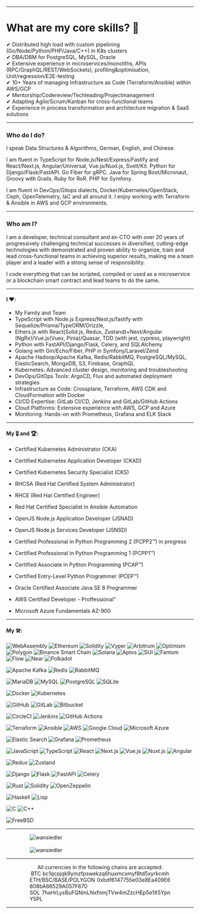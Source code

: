 
---

# What are my core skills? 🎯

✔ Distributed high load with custom pipelining (Go/Node/Python/PHP/Java/C++) in K8s clusters \
✔ DBA/DBM for PostgreSQL, MySQL, Oracle \
✔ Extensive experience in microservices/monoliths, APIs (RPC/GraphQL/REST/WebSockets), profiling&optimisation, Unit/regression/E2E-testing \
✔ 10+ Years of managing Infrastructure as Code (Terraform/Ansible) within AWS/GCP \
✔ Mentorship/Codereview/Techleading/Projectmanagement\
✔ Adapting Agile/Scrum/Kanban for cross-functional teams\
✔ Experience in process transformation and architecture migration & SaaS solutions

---

### Who do I do?

I speak Data Structures & Algorithms, German, English, and Chinese.

I am fluent in TypeScript for Node.js/Nest/Express/Fastify and React/Next.js, Angular/Universal, Vue.js/Nuxt.js, Svelt/Kit.
Python for Django/Flask/FastAPI.
Go Fiber for gRPC.
Java for Spring Boot/Micronaut, Groovy with Grails.
Ruby for RoR.
PHP for Symfony.

I am fluent in DevOps/Gitops dialects, Docker/Kubernetes/OpenStack, Ceph, OpenTelemetry, IaC and all around it.
I enjoy working with Terraform & Ansible in AWS and GCP environments.

---

### Who am I?

I am a developer, technical consultant and ex-CTO with over 20 years of progressively challenging technical successes
in diversified, cutting-edge technologies with demonstrated and proven ability to organize, train and lead cross-functional teams in achieving superior results, making me a team player and a leader with a strong sense of responsibility.

I code everything that can be scripted, compiled or used as a microservice or a blockchain smart contract
and lead teams to do the same.

---

#### I ❤️:

- My Family and Team
- TypeScript with Node.js Express/Nest.js/fastify with Sequelize/Prisma/TypeORM/Drizzle,
- Ethers.js with React(Solid.js, Redux, Zustand)+Next/Angular (NgRx)/Vue.js(Vuex, Pinia)/Quasar, TDD (with jest, cypress, playwright)
- Python with FastAPI/Django/Flask, Celery, and SQLAlchemy
- Golang with Gin/Echo/Fiber, PHP in Symfony/Laravel/Zend
- Apache Hadoop/Apache Kafka, Redis/RabbitMQ, PostgreSQL/MySQL, ElasticSearch, MongoDB, S3, Firebase, GraphQL
- Kubernetes: Advanced cluster design, monitoring and troubleshooting
- DevOps/GitOps Tools: ArgoCD, Flux and automated deployment strategies
- Infrastructure as Code: Crossplane, Terraform, AWS CDK and CloudFormation with Docker
- CI/CD Expertise: GitLab CI/CD, Jenkins and GitLab/GitHub Actions
- Cloud Platforms: Extensive experience with AWS, GCP and Azure
- Monitoring: Hands-on with Prometheus, Grafana and ELK Stack

---

#### My 🎖️ and 🏆:

- Certified Kubernetes Administrator (CKA)
- Certified Kubernetes Application Developer (CKAD)
- Certified Kubernetes Security Specialist (CKS)

- RHCSA (Red Hat Certified System Administrator)
- RHCE (Red Hat Certified Engineer)
- Red Hat Certified Specialist in Ansible Automation

- OpenJS Node.js Application Developer (JSNAD)
- OpenJS Node.js Services Developer (JSNSD)

- Certified Professional in Python Programming 2 (PCPP2™) in progress
- Certified Professional in Python Programming 1 (PCPP1™)
- Certified Associate in Python Programming (PCAP™)
- Certified Entry-Level Python Programmer (PCEP™)

- Oracle Certified Associate Java SE 8 Programmer

- AWS Certified Developer - Proffessional"


- Microsoft Azure Fundamentals AZ-900

---

#### My 🛠️:

![WebAssembly](https://img.shields.io/badge/WebAssembly-654FF0?style=for-the-badge&logo=webassembly&logoColor=white)
![Ethereum](https://img.shields.io/badge/Ethereum-3C3C3D?style=for-the-badge&logo=ethereum&logoColor=white)
![Solidity](https://img.shields.io/badge/Solidity-363636?style=for-the-badge&logo=solidity&logoColor=white)
![Vyper](https://img.shields.io/badge/Vyper-2E2E2E?style=for-the-badge&logo=ethereum&logoColor=white)
![Arbitrum](https://img.shields.io/badge/Arbitrum-28A0F0?style=for-the-badge&logo=arbitrum&logoColor=white)
![Optimism](https://img.shields.io/badge/Optimism-FF0420?style=for-the-badge&logo=optimism&logoColor=white)
![Polygon](https://img.shields.io/badge/Polygon-8247E5?style=for-the-badge&logo=polygon&logoColor=white)
![Binance Smart Chain](https://img.shields.io/badge/Binance_Smart_Chain-F3BA2F?style=for-the-badge&logo=binance&logoColor=white)
![Solana](https://img.shields.io/badge/Solana-000000?style=for-the-badge&logo=solana&logoColor=white)
![Aptos](https://img.shields.io/badge/Aptos-000000?style=for-the-badge&logo=aptos&logoColor=white)
![SUI](https://img.shields.io/badge/SUI-6CACE4?style=for-the-badge&logo=sui&logoColor=white)
![Fantom](https://img.shields.io/badge/Fantom-1969FF?style=for-the-badge&logo=fantom&logoColor=white)
![Flow](https://img.shields.io/badge/Flow-00EF8B?style=for-the-badge&logo=flow&logoColor=white)
![Near](https://img.shields.io/badge/Near-000000?style=for-the-badge&logo=near&logoColor=white)
![Polkadot](https://img.shields.io/badge/Polkadot-E6007A?style=for-the-badge&logo=polkadot&logoColor=white)

![Apache Kafka](https://img.shields.io/badge/Apache_Kafka-231F20?style=for-the-badge&logo=apache-kafka&logoColor=white)
![Redis](https://img.shields.io/badge/redis%20-%23DC382D.svg?&style=for-the-badge&logo=redis&logoColor=white)
![RabbitMQ](https://img.shields.io/badge/rabbitmq-%23FF6600.svg?&style=for-the-badge&logo=rabbitmq&logoColor=white)

![MariaDB](https://img.shields.io/badge/MariaDB-003545?style=for-the-badge&logo=mariadb&logoColor=white)
![MySQL](https://img.shields.io/badge/MySQL-005C84?style=for-the-badge&logo=mysql&logoColor=white)
![PostgreSQL](https://img.shields.io/badge/PostgreSQL-316192?style=for-the-badge&logo=postgresql&logoColor=white)
![SQLite](https://img.shields.io/badge/SQLite-003B57?style=for-the-badge&logo=sqlite&logoColor=white)

![Docker](https://img.shields.io/badge/docker-%232496ED.svg?&style=for-the-badge&logo=docker&logoColor=white)
![Kubernetes](https://img.shields.io/badge/kubernetes-%23326CE5.svg?&style=for-the-badge&logo=kubernetes&logoColor=white)

![GitHub](https://img.shields.io/badge/github-%23121011.svg?&style=for-the-badge&logo=github&logoColor=white)
![GitLab](https://img.shields.io/badge/gitlab-%23181717.svg?&style=for-the-badge&logo=gitlab&logoColor=white)
![Bitbucket](https://img.shields.io/badge/bitbucket-%230047B3.svg?&style=for-the-badge&logo=bitbucket&logoColor=white)

![CircleCI](https://img.shields.io/badge/circleci-%23343434.svg?&style=for-the-badge&logo=circleci&logoColor=white)
![Jenkins](https://img.shields.io/badge/jenkins-%232C5263.svg?&style=for-the-badge&logo=jenkins&logoColor=white)
![GitHub Actions](https://img.shields.io/badge/GitHub_Actions-%232088FF.svg?&style=for-the-badge&logo=github-actions&logoColor=white)

![Terraform](https://img.shields.io/badge/Terraform-%235835CC.svg?&style=for-the-badge&logo=terraform&logoColor=white)
![Ansible](https://img.shields.io/badge/Ansible-%231A1918.svg?&style=for-the-badge&logo=ansible&logoColor=white)
![AWS](https://img.shields.io/badge/AWS-%23232F3E.svg?&style=for-the-badge&logo=amazon-aws&logoColor=white)
![Google Cloud](https://img.shields.io/badge/Google_Cloud-%234285F4.svg?&style=for-the-badge&logo=google-cloud&logoColor=white)
![Microsoft Azure](https://img.shields.io/badge/Microsoft_Azure-%230072C6.svg?&style=for-the-badge&logo=microsoft-azure&logoColor=white)

![Elastic Search](https://img.shields.io/badge/Elastic_Search-005571?style=for-the-badge&logo=elasticsearch&logoColor=white)
![Grafana](https://img.shields.io/badge/Grafana-%23F46800.svg?&style=for-the-badge&logo=grafana&logoColor=white)
![Prometheus](https://img.shields.io/badge/Prometheus-%23E6522C.svg?&style=for-the-badge&logo=prometheus&logoColor=white)

![JavaScript](https://img.shields.io/badge/javascript-%23323330.svg?&style=for-the-badge&logo=javascript&logoColor=%23F7DF1E)
![TypeScript](https://img.shields.io/badge/typescript-%233178C6.svg?&style=for-the-badge&logo=typescript&logoColor=white)
![React](https://img.shields.io/badge/react-%23282c34.svg?&style=for-the-badge&logo=react&logoColor=%2361dafb)
![Next.js](https://img.shields.io/badge/Next.js-%23000000.svg?&style=for-the-badge&logo=next.js&logoColor=white)
![Vue.js](https://img.shields.io/badge/Vue.js-%2335495e.svg?&style=for-the-badge&logo=vuedotjs&logoColor=%234FC08D)
![Nuxt.js](https://img.shields.io/badge/Nuxt.js-%2300C58E.svg?&style=for-the-badge&logo=nuxtdotjs&logoColor=white)
![Angular](https://img.shields.io/badge/Angular-%23DD0031.svg?&style=for-the-badge&logo=angular&logoColor=white)

![Redux](https://img.shields.io/badge/redux-%23764ABC.svg?&style=for-the-badge&logo=redux&logoColor=white)
![Zustand](https://img.shields.io/badge/zustand-%23282c34.svg?&style=for-the-badge)

![Django](https://img.shields.io/badge/django-%230c4b33.svg?&style=for-the-badge&logo=django&logoColor=white)
![Flask](https://img.shields.io/badge/flask-%23000.svg?&style=for-the-badge&logo=flask&logoColor=white)
![FastAPI](https://img.shields.io/badge/FastAPI-009688?style=for-the-badge&logo=fastapi&logoColor=white)
![Celery](https://img.shields.io/badge/celery-%2337814A.svg?&style=for-the-badge&logo=celery&logoColor=white)

![Rust](https://img.shields.io/badge/rust-%23000000.svg?&style=for-the-badge&logo=rust&logoColor=white)
![Solidity](https://img.shields.io/badge/solidity-%23363636.svg?&style=for-the-badge&logo=solidity&logoColor=white)
![OpenZeppelin](https://img.shields.io/badge/OpenZeppelin-4E5EE4?logo=OpenZeppelin&logoColor=fff&style=for-the-badge)

![Haskell](https://img.shields.io/badge/Haskell-%235D4F85.svg?&style=for-the-badge&logo=haskell&logoColor=white)
![Lisp](https://img.shields.io/badge/Lisp-%23E60087.svg?&style=for-the-badge&logo=lisp&logoColor=white)

![C](https://img.shields.io/badge/C-%2300599C.svg?&style=for-the-badge&logo=c&logoColor=white)
![C++](https://img.shields.io/badge/C++-%2300599C.svg?&style=for-the-badge&logo=c%2B%2B&logoColor=white)

![FreeBSD](https://img.shields.io/badge/FreeBSD-%23AB2B28.svg?&style=for-the-badge&logo=freebsd&logoColor=white)

---

[//]: # "stars,commits,prs,issues,"
[//]: # ('<a href="https://github.com/wansiedler" rel="external nofollow noopener" target="_blank"><img class="repo-img-dark w-100" alt="wansiedler" src="https://github-readme-stats.vercel.app/api/?username=wansiedler&theme=dark&show_icons=true&hide=contribs"></a>')
[//]: # ('<img class="repo-img-dark w-100" alt="wansiedler" src="https://github-readme-stats.vercel.app/api/top-langs/?username=wansiedler&theme=dark&layout=compact">')
[//]: # "[![WakaTime](https://github-readme-stats.vercel.app/api/wakatime?username=wansiedler)](https://github.com/wansiedler/github-readme-stats)"

<img class="repo-img-dark" alt="wansiedler" style="display:block;margin: 0 auto;max-width: 75%;" src="https://leetcard.jacoblin.cool/wansiedler?theme=dark&font=Inter&ext=activity">
<br/>
<img class="repo-img-dark" alt="wansiedler" style="display:block;margin: 0 auto;max-width: 75%;" src="https://github-profile-trophy.vercel.app/?username=wansiedler&theme=gitdimmed&locale=en&margin-w=5&margin-h=5&no-bg=true&rank=-C&column=4">

---

<div style="margin: 0 auto;text-align: justify; display: flex; flex-direction: column; align-items: center; align-content: flex-start; justify-content: left">
<div>All currencies in the following chains are accepted:</div>
<div style="text-wrap: wrap;max-width:75%;word-break: break-all;overflow-wrap: break-word;">BTC bc1qcpjqk9ymzfpswekzq6huxmcxmyf8td5xyrkcmh</div>
<div style="text-wrap: wrap;max-width:75%;word-break: break-all;overflow-wrap: break-word;">ETH/BSC/BASE/POLYGON 0xbdf6147755e03e8Ea409E6808bA66529A057F670</div>
<div style="text-wrap: wrap;max-width:75%;word-break: break-all;overflow-wrap: break-word;">SOL 7haHrLysBuFQNmLNxfnmjTVw4mZzcHEp5e1X5YpnY5PL</div>
</div>

---

[//]: # '<img alt="Never Gonna Give You Up" src="https://github.com/poteto/poteto/blob/master/nice.gif?raw=true" style="max-width:15%;display: block;margin: 0 auto">!'
